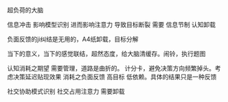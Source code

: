 超负荷的大脑

信息冲击 影响模型识别 进而影响注意力 导致目标断裂 需要 信息节制 认知卸载

负面反馈的ji纠结是无用的，A4纸卸载，目标分解

当下的意义，当下的感觉联结，超然态度，给大脑清缓存。闹铃，执行题图

认知消耗之期望 需要管理，道路是曲折的。  计分卡，避免决策方向频繁掉头。考虑决策延迟贴现效果
消耗之负面反馈 高目标 低依赖。具体的结果只是一种反馈

社交协助模式识别 社交占用注意力 需要卸载